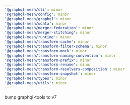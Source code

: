 ```yaml
---
'@graphql-mesh/cli': minor
'@graphql-mesh/config': minor
'@graphql-mesh/graphql': minor
'@graphql-mesh/odata': minor
'@graphql-mesh/merger-federation': minor
'@graphql-mesh/merger-stitching': minor
'@graphql-mesh/runtime': minor
'@graphql-mesh/transform-cache': minor
'@graphql-mesh/transform-filter-schema': minor
'@graphql-mesh/transform-mock': minor
'@graphql-mesh/transform-naming-convention': minor
'@graphql-mesh/transform-prefix': minor
'@graphql-mesh/transform-rename': minor
'@graphql-mesh/transform-resolvers-composition': minor
'@graphql-mesh/transform-snapshot': minor
'@graphql-mesh/types': minor
'@graphql-mesh/utils': minor
---
```


bump graphql-tools to v7

